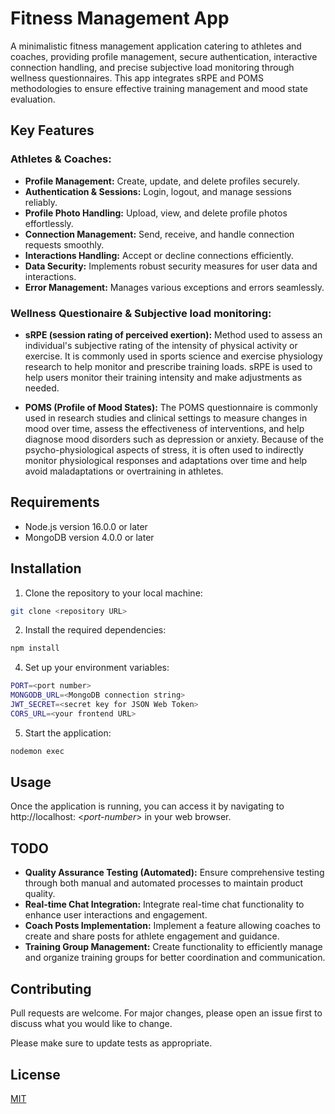 # Fitness Management App

A minimalistic fitness management application catering to athletes and coaches, providing profile management, secure authentication, interactive connection handling, and precise subjective load monitoring through wellness questionnaires. This app integrates sRPE and POMS methodologies to ensure effective training management and mood state evaluation.

## Key Features

### Athletes & Coaches:

-   **Profile Management:** Create, update, and delete profiles securely.
-   **Authentication & Sessions:** Login, logout, and manage sessions reliably.
-   **Profile Photo Handling:** Upload, view, and delete profile photos effortlessly.
-   **Connection Management:** Send, receive, and handle connection requests smoothly.
-   **Interactions Handling:** Accept or decline connections efficiently.
-   **Data Security:** Implements robust security measures for user data and interactions.
-   **Error Management:** Manages various exceptions and errors seamlessly.

### Wellness Questionaire & Subjective load monitoring:

-   **sRPE (session rating of perceived exertion):** Method used to assess an individual's subjective rating of the intensity of physical activity or exercise. It is commonly used in sports science and exercise physiology research to help monitor and prescribe training loads. sRPE is used to help users monitor their training intensity and make adjustments as needed.

-   **POMS (Profile of Mood States):** The POMS questionnaire is commonly used in research studies and clinical settings to measure changes in mood over time, assess the effectiveness of interventions, and help diagnose mood disorders such as depression or anxiety. Because of the psycho-physiological aspects of stress, it is often used to indirectly monitor physiological responses and adaptations over time and help avoid maladaptations or overtraining in athletes.

## Requirements

-   Node.js version 16.0.0 or later
-   MongoDB version 4.0.0 or later

## Installation

1. Clone the repository to your local machine:

```bash
git clone <repository URL>
```

2. Install the required dependencies:

```bash
npm install
```

4. Set up your environment variables:

```bash
PORT=<port number>
MONGODB_URL=<MongoDB connection string>
JWT_SECRET=<secret key for JSON Web Token>
CORS_URL=<your frontend URL>

```

5. Start the application:

```bash
nodemon exec
```

## Usage

Once the application is running, you can access it by navigating to http://localhost: <_port-number_> in your web browser.

## TODO

-   **Quality Assurance Testing (Automated):** Ensure comprehensive testing through both manual and automated processes to maintain product quality.
-   **Real-time Chat Integration:** Integrate real-time chat functionality to enhance user interactions and engagement.
-   **Coach Posts Implementation:** Implement a feature allowing coaches to create and share posts for athlete engagement and guidance.
-   **Training Group Management:** Create functionality to efficiently manage and organize training groups for better coordination and communication.

## Contributing

Pull requests are welcome. For major changes, please open an issue first
to discuss what you would like to change.

Please make sure to update tests as appropriate.

## License

[MIT](https://choosealicense.com/licenses/mit/)